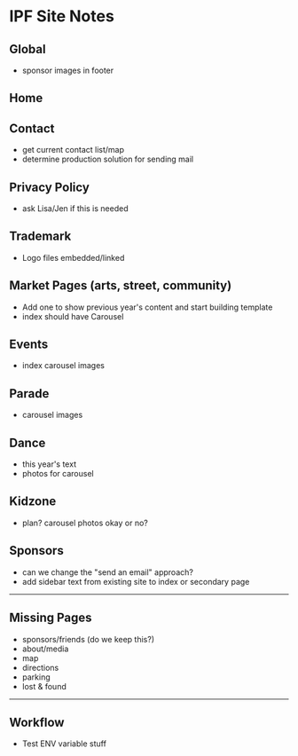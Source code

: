 # IPF Site Notes


## Global

- sponsor images in footer



## Home


## Contact

- get current contact list/map
- determine production solution for sending mail


## Privacy Policy

- ask Lisa/Jen if this is needed

## Trademark

- Logo files embedded/linked

## Market Pages (arts, street, community)

- Add one to show previous year's content and start building template
- index should have Carousel

## Events

- index carousel images

## Parade

- carousel images

## Dance

- this year's text
- photos for carousel

## Kidzone

- plan? carousel photos okay or no?


## Sponsors

- can we change the "send an email" approach?
- add sidebar text from existing site to index or secondary page

---

## Missing Pages

- sponsors/friends (do we keep this?)
- about/media
- map
- directions
- parking
- lost & found

---

## Workflow

- Test ENV variable stuff
